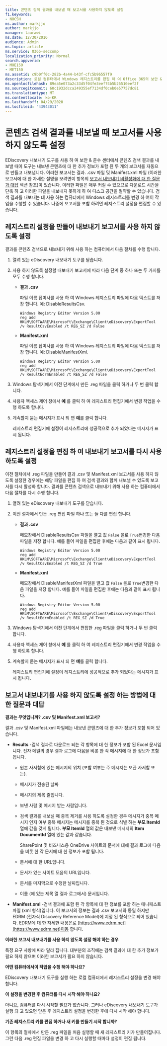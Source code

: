 ```yaml
---
title: 콘텐츠 검색 결과를 내보낼 때 보고서를 사용하지 않도록 설정
f1.keywords:
- NOCSH
ms.author: markjjo
author: markjjo
manager: laurawi
ms.date: 12/30/2016
audience: Admin
ms.topic: article
ms.service: O365-seccomp
localization_priority: Normal
search.appverid:
- MOE150
- MET150
ms.assetid: c9b0ff0c-282b-4a44-b43f-cfc5b96557f9
description: 로컬 컴퓨터에서 Windows 레지스트리를 편집 하 여 Office 365의 보안 & 준수 센터에서 콘텐츠 검색 결과를 내보낼 때 보고서를 사용 하지 않도록 설정 합니다. 이러한 보고서를 사용 하지 않도록 설정 하면 다운로드 시간을 단축 하 고 디스크 공간을 절약할 수 있습니다.
ms.openlocfilehash: 89ea5e073a2c33d5f04fe3eef74b5b26510eef2f
ms.sourcegitcommit: 60c1932dcca249355ef7134df0ceb0e57757dc81
ms.translationtype: MT
ms.contentlocale: ko-KR
ms.lasthandoff: 04/29/2020
ms.locfileid: "43943011"
---
```

# <a name="disable-reports-when-you-export-content-search-results"></a>콘텐츠 검색 결과를 내보낼 때 보고서를 사용하지 않도록 설정

EDiscovery 내보내기 도구를 사용 하 여 보안 & 준수 센터에서 콘텐츠 검색 결과를 내보낼 때이 도구는 내보낸 콘텐츠에 대 한 추가 정보가 포함 된 두 개의 보고서를 자동으로 만들고 내보냅니다. 이러한 보고서는 결과. .csv 파일 및 Manifest.xml 파일 (이러한 보고서에 대 한 자세한 설명을 보려면이 항목의 [보고서 내보내기 비활성화에 대 한 질문과 대답](#frequently-asked-questions-about-disabling-export-reports) 섹션 참조)이 있습니다. 이러한 파일은 매우 커질 수 있으므로 다운로드 시간을 단축 하 고 이러한 파일을 내보내지 못하게 하 여 디스크 공간을 절약할 수 있습니다. 검색 결과를 내보내는 데 사용 하는 컴퓨터에서 Windows 레지스트리를 변경 하 여이 작업을 수행할 수 있습니다. 나중에 보고서를 포함 하려면 레지스트리 설정을 편집할 수 있습니다. 
  
## <a name="create-registry-settings-to-disable-the-export-reports"></a>레지스트리 설정을 만들어 내보내기 보고서를 사용 하지 않도록 설정

결과를 콘텐츠 검색으로 내보내기 위해 사용 하는 컴퓨터에서 다음 절차를 수행 합니다.
  
1. 열려 있는 eDiscovery 내보내기 도구를 닫습니다.
    
2. 사용 하지 않도록 설정할 내보내기 보고서에 따라 다음 단계 중 하나 또는 두 가지를 모두 수행 합니다.
    
    - **결과 .csv**
    
      파일 이름 접미사를 사용 하 여 Windows 레지스트리 파일에 다음 텍스트를 저장 합니다. 예: DisableResultsCsv.
    
      ```text
      Windows Registry Editor Version 5.00
      reg add HKLM\SOFTWARE\Microsoft\Exchange\Client\eDiscovery\ExportTool /v ResultCsvEnabled /t REG_SZ /d False 
      ```

    - **Manifest.xml**
    
      파일 이름 접미사를 사용 하 여 Windows 레지스트리 파일에 다음 텍스트를 저장 합니다. 예: DisableManifestXml.
    
      ```text
      Windows Registry Editor Version 5.00
      reg add HKLM\SOFTWARE\Microsoft\Exchange\Client\eDiscovery\ExportTool /v ResultEdrmEnabled /t REG_SZ /d False 
      ```

3. Windows 탐색기에서 이전 단계에서 만든 .reg 파일을 클릭 하거나 두 번 클릭 합니다.
    
4. 사용자 액세스 제어 창에서 **예** 를 클릭 하 여 레지스트리 편집기에서 변경 작업을 수행 하도록 합니다. 
    
5. 계속할지 묻는 메시지가 표시 되 면 **예**를 클릭 합니다.
    
    레지스트리 편집기에 설정이 레지스트리에 성공적으로 추가 되었다는 메시지가 표시 됩니다.
  
## <a name="edit-registry-settings-to-re-enable-the-export-reports"></a>레지스트리 설정을 편집 하 여 내보내기 보고서를 다시 사용 하도록 설정

이전 절차에서 .reg 파일을 만들어 결과 .csv 및 Manifest.xml 보고서를 사용 하지 않도록 설정한 경우에는 해당 파일을 편집 하 여 검색 결과와 함께 내보낼 수 있도록 보고서를 다시 활성화 합니다. 결과를 콘텐츠 검색으로 내보내기 위해 사용 하는 컴퓨터에서 다음 절차를 다시 수행 합니다.
  
1. 열려 있는 eDiscovery 내보내기 도구를 닫습니다.
    
2. 이전 절차에서 만든 .reg 편집 파일 하나 또는 둘 다를 편집 합니다.
    
    - **결과 .csv**
    
        메모장에서 DisableResultsCsv 파일을 열고 값 `False` 을로 `True`변경한 다음 파일을 저장 합니다. 예를 들어 파일을 편집한 후에는 다음과 같이 표시 됩니다.
    
        ```text
        Windows Registry Editor Version 5.00
      reg add HKLM\SOFTWARE\Microsoft\Exchange\Client\eDiscovery\ExportTool /v ResultCsvEnabled /t REG_SZ /d True
        ```

    - **Manifest.xml**
    
        메모장에서 DisableManifestXml 파일을 열고 값 `False` 을로 `True`변경한 다음 파일을 저장 합니다. 예를 들어 파일을 편집한 후에는 다음과 같이 표시 됩니다.
    
      ```text
      Windows Registry Editor Version 5.00
      reg add HKLM\SOFTWARE\Microsoft\Exchange\Client\eDiscovery\ExportTool /v ResultEdrmEnabled /t REG_SZ /d True
      ```

3. Windows 탐색기에서 이전 단계에서 편집한 .reg 파일을 클릭 하거나 두 번 클릭 합니다.
    
4. 사용자 액세스 제어 창에서 **예** 를 클릭 하 여 레지스트리 편집기에서 변경 작업을 수행 하도록 합니다. 
    
5. 계속할지 묻는 메시지가 표시 되 면 **예**를 클릭 합니다.
    
    레지스트리 편집기에 설정이 레지스트리에 성공적으로 추가 되었다는 메시지가 표시 됩니다.
  
## <a name="frequently-asked-questions-about-disabling-export-reports"></a>보고서 내보내기를 사용 하지 않도록 설정 하는 방법에 대 한 질문과 대답

 **결과는 무엇입니까? .csv 및 Manifest.xml 보고서?**
  
결과 .csv 및 Manifest.xml 파일에는 내보낸 콘텐츠에 대 한 추가 정보가 포함 되어 있습니다.
  
- **Results** -검색 결과로 다운로드 되는 각 항목에 대 한 정보가 포함 된 Excel 문서입니다. 전자 메일의 경우 결과 로그에 다음을 비롯 한 각 메시지에 대 한 정보가 포함 됩니다. 
    
  - 원본 사서함에 있는 메시지의 위치 (포함 여부는 주 메시지는 보관 사서함 또는).
    
  - 메시지가 전송된 날짜
    
  - 메시지의 제목 줄입니다.
    
  - 보낸 사람 및 메시지 받는 사람입니다.
    
  - 검색 결과를 내보낼 때 중복 제거를 사용 하도록 설정한 경우 메시지가 중복 메시지 인지 여부 중복 메시지는 메시지를 중복 된 것으로 식별 하는 **부모 ItemId** 열에 값을 갖게 됩니다. **부모 ItemId** 열의 값은 내보낸 메시지의 **Item DocumentId** 열에 있는 값과 같습니다. 
    
    SharePoint 및 비즈니스용 OneDrive 사이트의 문서에 대해 결과 로그에 다음을 비롯 한 각 문서에 대 한 정보가 포함 됩니다.
    
  - 문서에 대 한 URL입니다.
    
  - 문서가 있는 사이트 모음의 URL입니다.
    
  - 문서를 마지막으로 수정한 날짜입니다.
    
  - 이름 (에 있는 제목 열 결과 로그에서) 문서입니다.
    
- **Manifest.xml** -검색 결과에 포함 된 각 항목에 대 한 정보를 포함 하는 매니페스트 파일 (xml 형식)입니다. 이 보고서의 정보는 결과 .csv 보고서와 동일 하지만 EDRM (전자식 Discovery Reference Model)에 지정 된 형식으로 되어 있습니다. EDRM에 대 한 자세한 내용은로 [https://www.edrm.net](https://www.edrm.net)이동 합니다.
    
 **이러한 보고서 내보내기를 사용 하지 않도록 설정 해야 하는 경우**
  
특정 요구 사항에 따라 달라 집니다. 대부분의 조직에는 검색 결과에 대 한 추가 정보가 필요 하지 않으며 이러한 보고서가 필요 하지 않습니다.
  
 **어떤 컴퓨터에서이 작업을 수행 해야 하나요?**
  
 EDiscovery 내보내기 도구를 실행 하는 로컬 컴퓨터에서 레지스트리 설정을 변경 해야 합니다. 
  
 **이 설정을 변경한 후 컴퓨터를 다시 시작 해야 하나요?**
  
아니요, 컴퓨터를 다시 시작할 필요가 없습니다. 그러나 eDiscovery 내보내기 도구가 실행 되 고 있으면 닫은 후 레지스트리 설정을 변경한 후에 다시 시작 해야 합니다.
  
 **기존 레지스트리 키를 편집 하거나 새 키를 만들기 시작 합니까?**
  
이 항목의 절차에서 만든 .reg 파일을 처음 실행할 때 새 레지스트리 키가 만들어집니다. 그런 다음 .reg 편집 파일을 변경 하 고 다시 실행할 때마다 설정이 편집 됩니다.
